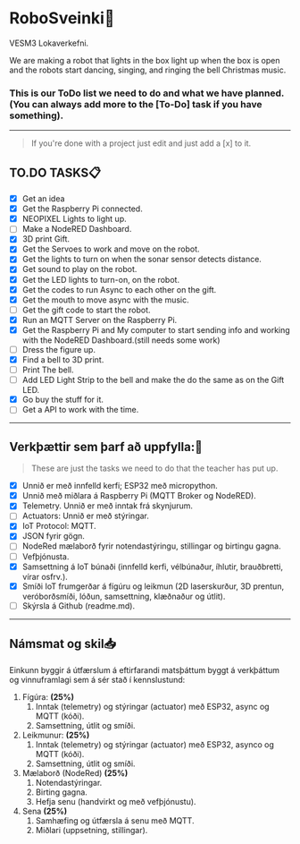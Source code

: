 # RoboSveinki🎅
VESM3 Lokaverkefni.

We are making a robot that lights in the box light up when the box is open and the robots start dancing, singing, and ringing the bell Christmas music.



### This is our ToDo list we need to do and what we have planned.   (You can always add more to the [To-Do] task if you have something).
---
 >If you're done with a project just edit and just add a [x] to it.

## TO.DO TASKS📋
- [x] Get an idea
- [x] Get the Raspberry Pi connected.
- [x] NEOPIXEL Lights to light up.
- [ ] Make a NodeRED Dashboard.
- [x] 3D print Gift.
- [x] Get the Servoes to work and move on the robot.
- [x] Get the lights to turn on when the sonar sensor detects distance.
- [x] Get sound to play on the robot.
- [x] Get the LED lights to turn-on, on the robot.
- [x] Get the codes to run Async to each other on the gift.
- [x] Get the mouth to move async with the music.
- [ ] Get the gift code to start the robot.
- [x] Run an MQTT Server on the Raspberry Pi.
- [x] Get the Raspberry Pi and My computer to start sending info and working with the NodeRED Dashboard.(still needs some work)
- [ ] Dress the figure up.
- [x] Find a bell to 3D print.
- [ ] Print The bell.
- [ ] Add LED Light Strip to the bell and make the do the same as on the Gift LED.
- [x] Go buy the stuff for it.
- [ ] Get a API to work with the time.

---

## Verkþættir sem þarf að uppfylla:📌
> These are just the tasks we need to do that the teacher has put up.


- [x] Unnið er með innfelld kerfi; ESP32 með micropython.
- [x] Unnið með miðlara á Raspberry Pi (MQTT Broker og NodeRED).
- [x] Telemetry. Unnið er með inntak frá skynjurum.
- [ ] Actuators: Unnið er með stýringar.
- [x] IoT Protocol: MQTT. 
- [x] JSON fyrir gögn.
- [ ] NodeRed mælaborð fyrir notendastýringu, stillingar og birtingu gagna. 
- [ ] Vefþjónusta.
- [x] Samsettning á IoT búnaði (innfelld kerfi, vélbúnaður, íhlutir, brauðbretti, vírar osfrv.).
- [x] Smíði IoT frumgerðar á fígúru og leikmun (2D laserskurður, 3D prentun, veróborðsmíði, lóðun, samsettning, klæðnaður og útlit).
- [ ] Skýrsla á Github (readme.md).

---

## Námsmat og skil📥

Einkunn byggir á útfærslum á eftirfarandi matsþáttum byggt á verkþáttum og vinnuframlagi sem á sér stað í kennslustund:

1. Fígúra: **(25%)**
   1. Inntak (telemetry) og stýringar (actuator) með ESP32, async og MQTT (kóði). 
   1. Samsettning, útlit og smíði.
1. Leikmunur: **(25%)**
   1. Inntak (telemetry) og stýringar (actuator) með ESP32, asynco og MQTT (kóði). 
   1. Samsettning, útlit og smíði.
1. Mælaborð (NodeRed) **(25%)**
   1. Notendastýringar.
   1. Birting gagna.
   1. Hefja senu (handvirkt og með vefþjónustu).
1. Sena **(25%)**
   1. Samhæfing og útfærsla á senu með MQTT.
   1. Miðlari (uppsetning, stillingar).  

